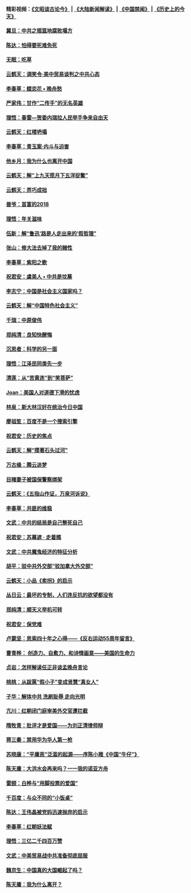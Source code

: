 #### 精彩视频：[《文昭谈古论今》](https://github.com/gfw-breaker/wenzhao/blob/master/README.md?t=01300630) | [《大陆新闻解读》](https://github.com/gfw-breaker/ntdtv-comedy/blob/master/README.md?t=01300630) | [《中国禁闻》](https://github.com/gfw-breaker/ntdtv-news/blob/master/README.md?t=01300630) | [《历史上的今天》](https://github.com/gfw-breaker/today-in-history/blob/master/README.md?t=01300630) 

#### [冀旦：中共之摇篮地腐败塌方](../pages/nsc993/n11009533.md?t=01300630) 

#### [陈达：怕得要死难免死](../pages/nsc993/n11009520.md?t=01300630) 

#### [无眠：吃草](../pages/nsc993/n11007940.md?t=01300630) 

#### [云鹤天：调笑令‧美中贸易谈判之中共心态](../pages/nsc993/n11007670.md?t=01300630) 

#### [李春草：蝶恋花  •  晚舟愁](../pages/nsc993/n11006605.md?t=01300630) 

#### [严家伟：甘作“二传手”的无名英雄](../pages/nsc993/n11005340.md?t=01300630) 

#### [理悟：春雷—贺委内瑞拉人民举手争来自由天](../pages/nsc993/n11005334.md?t=01300630) 

#### [云鹤天：红楼坍塌](../pages/nsc993/n11005318.md?t=01300630) 

#### [李春草：青玉案·内斗与迫害](../pages/nsc993/n11005306.md?t=01300630) 

#### [他乡月：我为什么也离开中国](../pages/nsc993/n11003553.md?t=01300630) 

#### [云鹤天：解“上九天揽月下五洋捉鳖”](../pages/nsc993/n11000750.md?t=01300630) 

#### [云鹤天：弄巧成拙](../pages/nsc993/n11000722.md?t=01300630) 

#### [兽爷：首富的2018](../pages/nsc993/n11000693.md?t=01300630) 

#### [理悟：年关滋味](../pages/nsc993/n10998847.md?t=01300630) 

#### [伍新：解“鲁迅‘路是人走出来的’假哲理”](../pages/nsc993/n10998777.md?t=01300630) 

#### [张山：修大法去掉了我的赌性](../pages/nsc993/n10997702.md?t=01300630) 

#### [李春草：紫阳之歌](../pages/nsc993/n10997679.md?t=01300630) 

#### [祝君安：虞美人 • 中共是坟墓](../pages/nsc993/n10996090.md?t=01300630) 

#### [李志宁：中国是社会主义国家吗？](../pages/nsc993/n10996097.md?t=01300630) 

#### [云鹤天：解“中国特色社会主义”](../pages/nsc993/n10996043.md?t=01300630) 

#### [千瑞：中原俊伟](../pages/nsc993/n10995401.md?t=01300630) 

#### [郑纯清：良知快醒悔](../pages/nsc993/n10995385.md?t=01300630) 

#### [沉思者：科学的另一面](../pages/nsc993/n10996074.md?t=01300630) 

#### [理悟：江泽民同类先一步](../pages/nsc993/n10995378.md?t=01300630) 

#### [清莲：从“苦黄连”到“笑菩萨”](../pages/nsc993/n10995466.md?t=01300630) 

#### [Joan：美国人对道德下滑的忧虑](../pages/nsc993/n10995424.md?t=01300630) 

#### [林泉：斯大林汉奸在统治今日中国](../pages/nsc993/n10995210.md?t=01300630) 

#### [廖祖笙：百度不是一个搜索引擎](../pages/nsc993/n10994961.md?t=01300630) 

#### [祝君安：历史的焦点](../pages/nsc993/n10994925.md?t=01300630) 

#### [云鹤天：解“摸著石头过河”](../pages/nsc993/n10993325.md?t=01300630) 

#### [万古缘：腾云追梦](../pages/nsc993/n10993120.md?t=01300630) 

#### [目睹妻子被国保警察绑架](../pages/nsc993/n10991525.md?t=01300630) 

#### [云鹤天：《五指山作证，万泉河诉说》](../pages/nsc993/n10991603.md?t=01300630) 

#### [李春草：共匪的维稳](../pages/nsc993/n10991348.md?t=01300630) 

#### [文武：中共的结局是自己整死自己](../pages/nsc993/n10989899.md?t=01300630) 

#### [祝君安：苏幕遮 · 走着瞧](../pages/nsc993/n10988901.md?t=01300630) 

#### [文武：中共魔鬼经济的特征分析](../pages/nsc993/n10987387.md?t=01300630) 

#### [胡平：驳中共外交部“驳加拿大外交部”](../pages/nsc993/n10987378.md?t=01300630) 

#### [云鹤天：小品《卖拐》的启示](../pages/nsc993/n10984392.md?t=01300630) 

#### [丛日云：最坏的专制，人们连反抗的欲望都没有](../pages/nsc993/n10984377.md?t=01300630) 

#### [郑纯清：顺天义举机可转](../pages/nsc993/n10984369.md?t=01300630) 

#### [祝君安：保党难](../pages/nsc993/n10984362.md?t=01300630) 

#### [卢蒙坚：思索四十年之心得——《反右运动55周年留言》](../pages/nsc993/n10984355.md?t=01300630) 

#### [曹青桦： 创造力、自愈力、和诗情画意——美国的生命力](../pages/nsc993/n10984216.md?t=01300630) 

#### [贞岩：怎样解读任正非谈孟晚舟言论](../pages/nsc993/n10984650.md?t=01300630) 

#### [桃桃：从跋扈“假小子”变成贤慧“真女人”](../pages/nsc993/n10984416.md?t=01300630) 

#### [子华：解体中共 洗刷耻辱 走向光明](../pages/nsc993/n10984019.md?t=01300630) 

#### [亢川：红朝闭门庭审美外交官遭拦截](../pages/nsc993/n10984050.md?t=01300630) 

#### [隋牧青：批评才是爱国——为刘正清律师辩](../pages/nsc993/n10983057.md?t=01300630) 

#### [蒋三秦：禁用华为华人第一枪](../pages/nsc993/n10982973.md?t=01300630) 

#### [苏晓康：“平庸恶”泛滥的起源——序陈小雅《中国“牛仔”》](../pages/nsc993/n10982008.md?t=01300630) 

#### [陈天庸：大洪水会再来吗？一一我的诺亚方舟](../pages/nsc993/n10981086.md?t=01300630) 

#### [雷颐：白桦与“用脚投票的爱国”](../pages/nsc993/n10981048.md?t=01300630) 

#### [千百度：与众不同的“小饭桌”](../pages/nsc993/n10978639.md?t=01300630) 

#### [陈达：王伟晶被党妈迅速抛弃的启示](../pages/nsc993/n10976450.md?t=01300630) 

#### [李春草：红朝妖法赋](../pages/nsc993/n10976387.md?t=01300630) 

#### [理悟：三亿二千四百万赞](../pages/nsc993/n10975966.md?t=01300630) 

#### [文武：中美贸易战中共准备彻底屈服](../pages/nsc993/n10974571.md?t=01300630) 

#### [魏京生：中国真的大国崛起了吗？](../pages/nsc993/n10974530.md?t=01300630) 

#### [陈天庸：我为什么离开？](../pages/nsc993/n10974493.md?t=01300630) 

